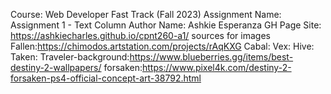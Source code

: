Course: Web Developer Fast Track (Fall 2023)
Assignment Name: Assignment 1 - Text Column
Author Name: Ashkie Esperanza
GH Page Site: https://ashkiecharles.github.io/cpnt260-a1/
sources for images
Fallen:https://chimodos.artstation.com/projects/rAqKXG
Cabal:
Vex:
Hive:
Taken:
Traveler-background:https://www.blueberries.gg/items/best-destiny-2-wallpapers/
forsaken:https://www.pixel4k.com/destiny-2-forsaken-ps4-official-concept-art-38792.html

